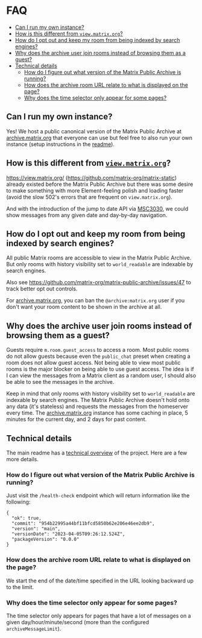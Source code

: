 # FAQ

<!-- prettier-ignore-start -->

<!-- START doctoc generated TOC please keep comment here to allow auto update -->
<!-- DON'T EDIT THIS SECTION, INSTEAD RE-RUN doctoc TO UPDATE -->

- [Can I run my own instance?](#can-i-run-my-own-instance)
- [How is this different from `view.matrix.org`?](#how-is-this-different-from-viewmatrixorg)
- [How do I opt out and keep my room from being indexed by search engines?](#how-do-i-opt-out-and-keep-my-room-from-being-indexed-by-search-engines)
- [Why does the archive user join rooms instead of browsing them as a guest?](#why-does-the-archive-user-join-rooms-instead-of-browsing-them-as-a-guest)
- [Technical details](#technical-details)
  - [How do I figure out what version of the Matrix Public Archive is running?](#how-do-i-figure-out-what-version-of-the-matrix-public-archive-is-running)
  - [How does the archive room URL relate to what is displayed on the page?](#how-does-the-archive-room-url-relate-to-what-is-displayed-on-the-page)
  - [Why does the time selector only appear for some pages?](#why-does-the-time-selector-only-appear-for-some-pages)

<!-- END doctoc generated TOC please keep comment here to allow auto update -->

<!-- prettier-ignore-end -->

## Can I run my own instance?

Yes! We host a public canonical version of the Matrix Public Archive at
[archive.matrix.org](https://archive.matrix.org/) that everyone can use but feel free to
also run your own instance (setup instructions in the [readme](../README.md)).

## How is this different from [`view.matrix.org`](https://view.matrix.org/)?

https://view.matrix.org/ (https://github.com/matrix-org/matrix-static) already existed
before the Matrix Public Archive but there was some desire to make something with more
Element-feeling polish and loading faster (avoid the slow 502's errors that are frequent
on `view.matrix.org`).

And with the introduction of the jump to date API via
[MSC3030](https://github.com/matrix-org/matrix-spec-proposals/pull/3030), we could show
messages from any given date and day-by-day navigation.

## How do I opt out and keep my room from being indexed by search engines?

All public Matrix rooms are accessible to view in the Matrix Public Archive. But only
rooms with history visibility set to `world_readable` are indexable by search engines.

Also see https://github.com/matrix-org/matrix-public-archive/issues/47 to track better
opt out controls.

For [archive.matrix.org](https://archive.matrix.org/), you can ban the
`@archive:matrix.org` user if you don't want your room content to be shown in the
archive at all.

## Why does the archive user join rooms instead of browsing them as a guest?

Guests require `m.room.guest_access` to access a room. Most public rooms do not allow
guests because even the `public_chat` preset when creating a room does not allow guest
access. Not being able to view most public rooms is the major blocker on being able to
use guest access. The idea is if I can view the messages from a Matrix client as a
random user, I should also be able to see the messages in the archive.

Keep in mind that only rooms with history visibility set to `world_readable` are
indexable by search engines. The Matrix Public Archive doesn't hold onto any data (it's
stateless) and requests the messages from the homeserver every time. The
[archive.matrix.org](https://archive.matrix.org/) instance has some caching in place, 5
minutes for the current day, and 2 days for past content.

## Technical details

The main readme has a [technical overview](../README.md#technical-overview) of the
project. Here are a few more details.

### How do I figure out what version of the Matrix Public Archive is running?

Just visit the `/health-check` endpoint which will return information like the following:

```
{
  "ok": true,
  "commit": "954b22995a44bf11bfcd5850b62e206e46ee2db9",
  "version": "main",
  "versionDate": "2023-04-05T09:26:12.524Z",
  "packageVersion": "0.0.0"
}
```

### How does the archive room URL relate to what is displayed on the page?

We start the end of the date/time specified in the URL looking backward up to the limit.

### Why does the time selector only appear for some pages?

The time selector only appears for pages that have a lot of messages on a given
day/hour/minute/second (more than the configured `archiveMessageLimit`).
